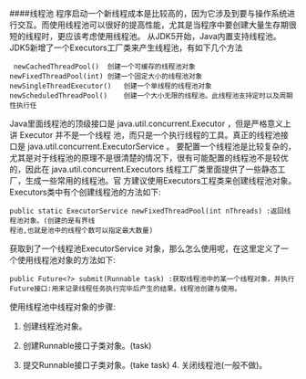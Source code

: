 ####线程池
程序启动一个新线程成本是比较高的，因为它涉及到要与操作系统进行交互。而使用线程池可以很好的提高性能，尤其是当程序中要创建大量生存期很短的线程时，更应该考虑使用线程池。
从JDK5开始，Java内置支持线程池。JDK5新增了一个Executors工厂类来产生线程池，有如下几个方法
```
 newCachedThreadPool()	创建一个可缓存的线程池对象
newFixedThreadPool(int)	创建一个固定大小的线程池对象
newSingleThreadExecutor()	创建一个单线程的线程池对象
newScheduledThreadPool()	创建一个大小无限的线程池。此线程池支持定时以及周期性执行任
```
Java里面线程池的顶级接口是 java.util.concurrent.Executor ，但是严格意义上讲 Executor 并不是一个线程 池，而只是一个执行线程的工具。真正的线程池接口是 java.util.concurrent.ExecutorService 。
要配置一个线程池是比较复杂的，尤其是对于线程池的原理不是很清楚的情况下，很有可能配置的线程池不是较优 的，因此在 java.util.concurrent.Executors 线程工厂类里面提供了一些静态工厂，生成一些常用的线程池。官 方建议使用Executors工程类来创建线程池对象。
Executors类中有个创建线程池的方法如下:
```
public static ExecutorService newFixedThreadPool(int nThreads) :返回线程池对象。(创建的是有界线
程池,也就是池中的线程个数可以指定最大数量)
```
获取到了一个线程池ExecutorService 对象，那么怎么使用呢，在这里定义了一个使用线程池对象的方法如下:
```
public Future<?> submit(Runnable task) :获取线程池中的某一个线程对象，并执行 Future接口:用来记录线程任务执行完毕后产生的结果。线程池创建与使用。
```
使用线程池中线程对象的步骤:
1. 创建线程池对象。
2. 创建Runnable接口子类对象。(task)
          
3. 提交Runnable接口子类对象。(take task) 4. 关闭线程池(一般不做)。
